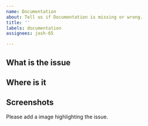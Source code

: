 ```yaml
---
name: Documentation
about: Tell us if Documentation is missing or wrong.
title: ''
labels: documentation
assignees: josh-65

---
```


## **What is the issue**


## **Where is it**


## **Screenshots**
Please add a image highlighting the issue.
